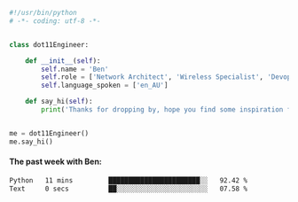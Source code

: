 ```python
#!/usr/bin/python
# -*- coding: utf-8 -*-


class dot11Engineer:

    def __init__(self):
        self.name = 'Ben'
        self.role = ['Network Architect', 'Wireless Specialist', 'Devops Engineer']
        self.language_spoken = ['en_AU']

    def say_hi(self):
        print('Thanks for dropping by, hope you find some inspiration from my work.')


me = dot11Engineer()
me.say_hi()
```

#### The past week with Ben:
<!--START_SECTION:waka-->

```txt
Python   11 mins         ███████████████████████░░   92.42 %
Text     0 secs          ██░░░░░░░░░░░░░░░░░░░░░░░   07.58 %
```

<!--END_SECTION:waka-->  



